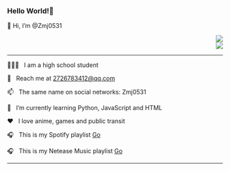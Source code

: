 ### Hello World!🤔
👋 Hi, I’m @Zmj0531

<div align="right"> <img src="https://github-readme-stats.vercel.app/api?username=Zmj0531&show_icons=true&text_color=#ffcc66&bg_color=dddddd&hide_title=true&border_color=ffcc66" /> </div>
<div align="right"> <img src="https://github-readme-stats.vercel.app/api/top-langs/?username=Zmj0531&hide_title=true&show_icons=true&text_color=#ffcc66&bg_color=dddddd&hide_title=true&border_color=ffcc66" /> </div>

***

👨🏻‍💻 &nbsp; I am a high school student 

📧 &nbsp; Reach me at 2726783412@qq.com

📫 &nbsp; The same name on social networks: Zmj0531

🌱 &nbsp; I’m currently learning Python, JavaScript and HTML

❤️ &nbsp; I love anime, games and public transit

🎧 &nbsp; This is my Spotify playlist [Go](https://open.spotify.com/playlist/6SzPyb3vO9cmjZEpozj7En?si=803a98389fe84639)

🎧 &nbsp; This is my Netease Music playlist [Go](https://music.163.com/playlist?id=7411498960&userid=1346956236)

***
